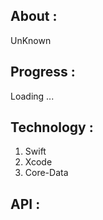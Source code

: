  ## About :

UnKnown

## Progress :

Loading ...

## Technology :

1. Swift
2. Xcode
3. Core-Data


## API :






